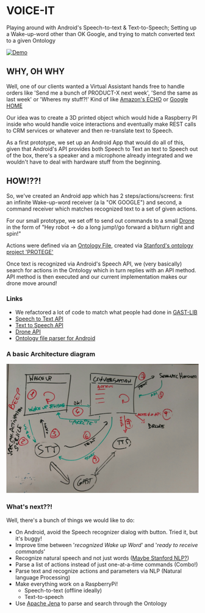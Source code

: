 # VOICE-IT
Playing around with Android's Speech-to-text &amp; Text-to-Speech; Setting up a Wake-up-word other than OK Google, and trying to match converted text to a given Ontology

[![Demo](http://img.youtube.com/vi/u0rYmZlU3U0/0.jpg)](http://www.youtube.com/watch?v=u0rYmZlU3U0 "Demo")

## WHY, OH WHY
Well, one of our clients wanted a Virtual Assistant hands free to handle orders like 'Send me a bunch of PRODUCT-X next week', 'Send the same as last week' or 'Wheres my stuff?!'
Kind of like [Amazon's ECHO](https://www.amazon.com/Amazon-Echo-Bluetooth-Speaker-with-WiFi-Alexa/dp/B00X4WHP5E) or [Google HOME](https://home.google.com) 

Our idea was to create a 3D printed object which would hide a Raspberry PI inside who would handle voice interactions and eventually make REST calls to
 CRM services or whatever and then re-translate text to Speech.

As a first prototype, we set up an Android App that would do all of this, given that Android's API provides both Speech to Text an text to Speech out of the box,
there's a speaker and a microphone already integrated and we wouldn't have to deal with hardware stuff from the beginning.

## HOW!??!
So, we've created an Android app which has 2 steps/actions/screens: first an infinite Wake-up-word receiver (a la "OK GOOGLE")
and second, a command receiver which matches recognized text to a set of given actions.

For our small prototype, we set off to send out commands to a small [Drone](https://www.parrot.com/fr/minidrones/parrot-jumping-sumo#parrot-jumping-sumo)
in the form of "Hey robot -> do a long jump!/go forward a bit/turn right and spin!"

Actions were defined via an [Ontology File](https://en.wikipedia.org/wiki/Ontology), created via [Stanford's ontology project 'PROTEGE'](http://protege.stanford.edu/)
 
Once text is recognized via Android's Speech API, we (very basically) search for actions in the Ontology which in turn replies with an API method.
API method is then executed and our current implementation makes our drone move around!

### Links
* We refactored a lot of code to match what people had done in [GAST-LIB](https://github.com/gast-lib/gast-lib)
* [Speech to Text API](https://developer.android.com/reference/android/speech/package-summary.html)
* [Text to Speech API](https://developer.android.com/reference/android/speech/tts/package-summary.html)
* [Drone API](http://developer.parrot.com/docs/SDK3/)
* [Ontology file parser for Android](https://github.com/sbrunk/jena-android)


### A basic Architecture diagram
![Archi!](https://github.com/Palo-IT/voice-IT/blob/master/img/archi.jpeg)


### What's next??!
Well, there's a bunch of things we would like to do:

* On Android, avoid the Speech recognizer dialog with button. Tried it, but it's buggy!
* Improve time between '*recognized Wake up Word*' and '*ready to receive commands*' 
* Recognize natural speech and not just words ([Maybe Stanford NLP?](http://nlp.stanford.edu/software/))
* Parse a list of actions instead of just one-at-a-time commands (Combo!)
* Parse text and recognize actions and parameters via NLP (Natural language Processing)
* Make everything work on a RaspberryPi!
    * Speech-to-text (offline ideally)
    * Text-to-speech
* Use [Apache Jena](https://github.com/sbrunk/jena-android) to parse and search through the Ontology